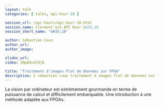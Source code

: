 ```yaml
---
layout: talk
categories: [ talks, api-hour-18 ]

session_url: /api-hours/api-hour-18.html
session_name: Clermont'ech API Hour &#35;18
session_short_name: "&#35;18"

author: Sébastien Caux
author_url:
author_image:

slides_url:
video: 2NpAdx3C0j8

title: "Traitement d'images Flot de Données sur FPGA"
description: 2 sebastien caux traitement d images flot de donnees sur fpga
---
```




La vision par ordinateur est extrêmement gourmande en terme de puissance de
calcul et difficilement embarquable. Une introduction à une méthode adaptée aux
FPGAs.

